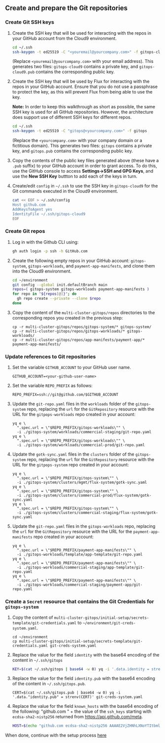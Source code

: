 ## Create and prepare the Git repositories
### Create Git SSH keys
1. Create the SSH key that will be used for interacting with the repos in your
   GitHub account from the Cloud9 environment.
   ```bash
   cd ~/.ssh
   ssh-keygen -t ed25519 -C "<youremail@yourcompany.com>" -f gitops-cloud9
   ```
   (Replace `<youremail@yourcompany.com>` with your email address).
   This generates two files: `gitops-cloud9` contains a private key, and `gitops-cloud9.pub` contains the corresponding public key.

2. Create the SSH key that will be used by Flux for interacting
   with the repos in your GitHub account. Ensure that you do not use a
   passphrase to protect the key, as this will prevent Flux from being able to use
   the key.

   **Note:** In order to keep this walkthrough as short as possible, the same SSH
   key is used for all GitHub repositories. However, the architecture does support
   use of different SSH keys for different repos.
   ```bash
   cd ~/.ssh
   ssh-keygen -t ed25519 -C "gitops@<yourcompany.com>" -f gitops
   ```
   (Replace the `<yourcompany.com>` with your company domain or a fictitious domain).
   This generates two files: `gitops` contains a private key, and `gitops.pub` contains the corresponding public key.

3. Copy the contents of the public key files generated above (these have a `.pub` suffix) to your GitHub account in order to
   grant access. To do this, use the GitHub console to access **Settings->SSH and GPG Keys**,
   and use the **New SSH Key** buttton to add each of the keys in turn.

4. Create/edit `config` in `~/.ssh` to use the SSH key in `gitops-cloud9` for
   the Git commands executed in the Cloud9 environment.
   ```bash
   cat << EOF > ~/.ssh/config
   Host github.com
   AddKeysToAgent yes
   IdentityFile ~/.ssh/gitops-cloud9
   EOF
   ```
   
### Create Git repos

1. Log in with the Github CLI using:
   ```bash
   gh auth login -p ssh -h GitHub.com
   ```
<!--
   3. For the SSH public key, choose **/home/ubuntu/.ssh/gitops-cloud9.pub**.
-->

2. Create the following empty repos in your GitHub account: `gitops-system`,
   `gitops-workloads`, and `payment-app-manifests`, and clone them
   into the Cloud9 environment.
   ```bash
   cd ~/environment
   git config --global init.defaultBranch main
   repos=( gitops-system gitops-workloads payment-app-manifests )
   for repo in "${repos[@]}"; do
     gh repo create --private --clone $repo
   done
   ```
   
3. Copy the content of the `multi-cluster-gitops/repos` directories
   to the corresponding repos you created in the previous step:
   ```
   cp -r multi-cluster-gitops/repos/gitops-system/* gitops-system/
   cp -r multi-cluster-gitops/repos/gitops-workloads/* gitops-workloads/
   cp -r multi-cluster-gitops/repos/app-manifests/payment-app/* payment-app-manifests/
   ```
   
### Update references to Git repositories

1. Set the variable `GITHUB_ACCOUNT` to your GitHub user name.
   ```
   GITHUB_ACCOUNT=<your-github-user-name>
   ```
2. Set the variable `REPO_PREFIX` as follows:
   ```
   REPO_PREFIX=ssh://git@github.com/$GITHUB_ACCOUNT
   ```
4. Update the `git-repo.yaml` files in the `workloads` folder of the `gitops-system` repo,
   replacing the `url` for the `GitRepository` resource with
   the URL for the `gitpops-workloads` repo created in your account:
   ```
   yq e \
     ".spec.url = \"$REPO_PREFIX/gitops-workloads\"" \
     -i ./gitops-system/workloads/commercial-staging/git-repo.yaml
   yq e \
     ".spec.url = \"$REPO_PREFIX/gitops-workloads\"" \
     -i ./gitops-system/workloads/commercial-prod/git-repo.yaml
   ```
3. Update the `gotk-sync.yaml` files in the `clusters` folder of the `gitops-system` repo,
   replacing the `url` for the `GitRepository` resource with
   the URL for the `gitpops-system` repo created in your account:
   ```
   yq e \
     ".spec.url = \"$REPO_PREFIX/gitops-system\"" \
     -i ./gitops-system/clusters/mgmt/flux-system/gotk-sync.yaml
   yq e \
     ".spec.url = \"$REPO_PREFIX/gitops-system\"" \
     -i ./gitops-system/clusters/commercial-prod/flux-system/gotk-sync.yaml
   yq e \
     ".spec.url = \"$REPO_PREFIX/gitops-system\"" \
     -i ./gitops-system/clusters/commercial-staging/flux-system/gotk-sync.yaml
   ```

4. Update the `git-repo.yaml` files in the `gitops-workloads` repo,
   replacing the `url` for the `GitRepository` resource with
   the URL for the `payment-app-manifests` repo created in your account:
   ```
   yq e \
     ".spec.url = \"$REPO_PREFIX/payment-app-manifests\"" \
     -i ./gitops-workloads/template/app-template/git-repo.yaml
   yq e \
     ".spec.url = \"$REPO_PREFIX/payment-app-manifests\"" \
     -i ./gitops-workloads/commercial-staging/app-template/git-repo.yaml
   yq e \
     ".spec.url = \"$REPO_PREFIX/payment-app-manifests\"" \
     -i ./gitops-workloads/commercial-staging/payment-app/git-repo.yaml
   ```



### Create a `Secret` resource that contains the Git Credentials for `gitops-system`

1. Copy the content of
   `multi-cluster-gitops/initial-setup/secrets-template/git-credentials.yaml` to
   `~/environment/git-creds-system.yaml`.
   ```
   cd ~/environment
   cp multi-cluster-gitops/initial-setup/secrets-template/git-credentials.yaml git-creds-system.yaml
   ```

2. Replace the value for the field `identity` with the base64
   encoding of the content in `~/.ssh/gitops`
   ```bash
   KEY=$(cat ~/.ssh/gitops | base64 -w 0) yq -i '.data.identity = strenv(KEY)' git-creds-system.yaml
   ```

3. Replace the value for the field `identity.pub` with the base64 encoding of
   the content in `~/.ssh/gitops.pub`.
   ```
   CERT=$(cat ~/.ssh/gitops.pub | base64 -w 0) yq -i '.data."identity.pub" = strenv(CERT)' git-creds-system.yaml
   ```

4. Replace the value for the field `known_hosts` with the base64 encoding of the
   following: "github.com " + the value of the `ssh_keys` starting with
   `ecdsa-sha2-nistp256` returned from https://api.github.com/meta.

   ```bash
   HOST=$(echo "github.com ecdsa-sha2-nistp256 AAAAE2VjZHNhLXNoYTItbmlzdHAyNTYAAAAIbmlzdHAyNTYAAABBBEmKSENjQEezOmxkZMy7opKgwFB9nkt5YRrYMjNuG5N87uRgg6CLrbo5wAdT/y6v0mKV0U2w0WZ2YB/++Tpockg=" | base64 -w 0) yq -i '.data.known_hosts = strenv(HOST)' git-creds-system.yaml
   ```

When done, continue with the setup process [here](../README.md#create-sealed-secrets-for-access-to-git-repos)
